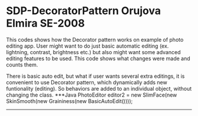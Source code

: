 # SDP-DecoratorPattern Orujova Elmira SE-2008

This codes shows how the Decorator pattern works on example of photo editing app. User might want to do just basic automatic editing (ex. lightning, contrast, brightness etc.) but also might want some advanced editing features to be used. This code shows what changes were made and counts them. 

There is basic auto edit, but what if user wants several extra editings, it is convenient to use Decorator pattern, which dynamically adds new funtionality (editing). So behaviors are added to an individual object, without changing the class. 
***Java
PhotoEditor editor2 = new SlimFace(new SkinSmooth(new Graininess(new BasicAutoEdit())));
***

